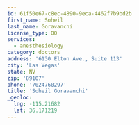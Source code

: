 ```yaml
---
id: 61f50e67-c8ec-4890-9eca-4462f7b9bd2b
first_name: Soheil
last_name: Goravanchi
license_type: DO
services:
  - anesthesiology
category: doctors
address: '6130 Elton Ave., Suite 113'
city: 'Las Vegas'
state: NV
zip: '89107'
phone: '7024760297'
title: 'Soheil Goravanchi'
_geoloc:
  lng: -115.21682
  lat: 36.171219
---
```

